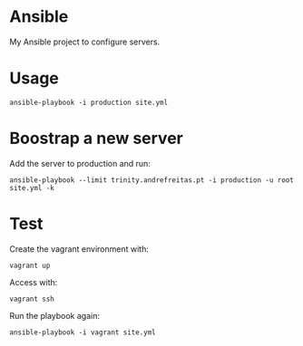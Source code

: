 # Ansible
My Ansible project to configure servers.

# Usage
    ansible-playbook -i production site.yml

# Boostrap a new server
Add the server to production and run:

    ansible-playbook --limit trinity.andrefreitas.pt -i production -u root site.yml -k

# Test
Create the vagrant environment with:

    vagrant up

Access with:

    vagrant ssh

Run the playbook again:

    ansible-playbook -i vagrant site.yml
